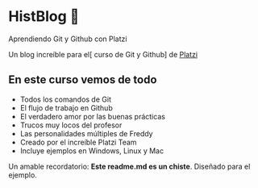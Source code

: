 # HistBlog 💚
Aprendiendo Git y Github con Platzi

Un blog increíble para el[ curso de Git y Github] de [Platzi](https://platzi.com/ "Platzi")

## En este curso vemos de todo
* Todos los comandos de Git
* El flujo de trabajo en Github
* El verdadero amor por las buenas prácticas
* Trucos muy locos del profesor
* Las personalidades múltiples de Freddy
* Creado por el increíble Platzi Team 
* Incluye ejemplos en Windows, Linux y Mac

Un amable recordatorio: **Este readme.md es un chiste**.  Diseñado para el ejemplo.